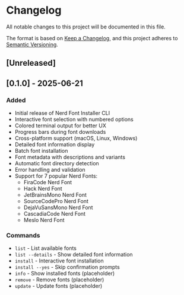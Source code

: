 # Changelog

All notable changes to this project will be documented in this file.

The format is based on [Keep a Changelog](https://keepachangelog.com/en/1.0.0/),
and this project adheres to [Semantic Versioning](https://semver.org/spec/v2.0.0.html).

## [Unreleased]

## [0.1.0] - 2025-06-21

### Added
- Initial release of Nerd Font Installer CLI
- Interactive font selection with numbered options
- Colored terminal output for better UX
- Progress bars during font downloads
- Cross-platform support (macOS, Linux, Windows)
- Detailed font information display
- Batch font installation
- Font metadata with descriptions and variants
- Automatic font directory detection
- Error handling and validation
- Support for 7 popular Nerd Fonts:
  - FiraCode Nerd Font
  - Hack Nerd Font
  - JetBrainsMono Nerd Font
  - SourceCodePro Nerd Font
  - DejaVuSansMono Nerd Font
  - CascadiaCode Nerd Font
  - Meslo Nerd Font

### Commands
- `list` - List available fonts
- `list --details` - Show detailed font information
- `install` - Interactive font installation
- `install --yes` - Skip confirmation prompts
- `info` - Show installed fonts (placeholder)
- `remove` - Remove fonts (placeholder)
- `update` - Update fonts (placeholder)
